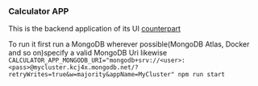 ### Calculator APP

This is the backend application of its UI [counterpart](https://github.com/veraszto/calculator-ui)

To run it first run a MongoDB wherever possible(MongoDB Atlas, Docker and so on)specify a valid MongoDB Uri likewise `CALCULATOR_APP_MONGODB_URI="mongodb+srv://<user>:<pass>@mycluster.kcj4x.mongodb.net/?retryWrites=true&w=majority&appName=MyCluster" npm run start`
